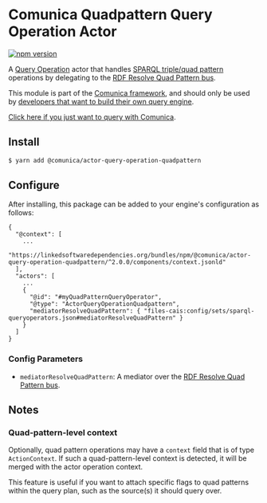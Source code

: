 # Comunica Quadpattern Query Operation Actor

[![npm version](https://badge.fury.io/js/%40comunica%2Factor-query-operation-quadpattern.svg)](https://www.npmjs.com/package/@comunica/actor-query-operation-quadpattern)

A [Query Operation](https://github.com/comunica/comunica/tree/master/packages/bus-query-operation) actor that handles [SPARQL triple/quad pattern](https://www.w3.org/TR/sparql11-query/#QSynTriples) operations
by delegating to the [RDF Resolve Quad Pattern bus](https://github.com/comunica/comunica/tree/master/packages/bus-rdf-resolve-quad-pattern).

This module is part of the [Comunica framework](https://github.com/comunica/comunica),
and should only be used by [developers that want to build their own query engine](https://comunica.dev/docs/modify/).

[Click here if you just want to query with Comunica](https://comunica.dev/docs/query/).

## Install

```bash
$ yarn add @comunica/actor-query-operation-quadpattern
```

## Configure

After installing, this package can be added to your engine's configuration as follows:
```text
{
  "@context": [
    ...
    "https://linkedsoftwaredependencies.org/bundles/npm/@comunica/actor-query-operation-quadpattern/^2.0.0/components/context.jsonld"  
  ],
  "actors": [
    ...
    {
      "@id": "#myQuadPatternQueryOperator",
      "@type": "ActorQueryOperationQuadpattern",
      "mediatorResolveQuadPattern": { "files-cais:config/sets/sparql-queryoperators.json#mediatorResolveQuadPattern" }
    }
  ]
}
```

### Config Parameters

* `mediatorResolveQuadPattern`: A mediator over the [RDF Resolve Quad Pattern bus](https://github.com/comunica/comunica/tree/master/packages/bus-rdf-resolve-quad-pattern).

## Notes

### Quad-pattern-level context

Optionally, quad pattern operations may have a `context` field
that is of type `ActionContext`.
If such a quad-pattern-level context is detected,
it will be merged with the actor operation context.

This feature is useful if you want to attach specific flags
to quad patterns within the query plan,
such as the source(s) it should query over.
